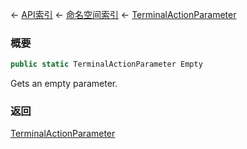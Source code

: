 ← [API索引](Api-Index) ← [命名空间索引](Namespace-Index) ← [TerminalActionParameter](Sandbox.ModAPI.Ingame.TerminalActionParameter)

### 概要

```csharp
public static TerminalActionParameter Empty
```

Gets an empty parameter.

### 返回

[TerminalActionParameter](Sandbox.ModAPI.Ingame.TerminalActionParameter)

